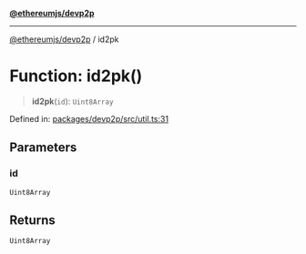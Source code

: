 [**@ethereumjs/devp2p**](../README.md)

***

[@ethereumjs/devp2p](../README.md) / id2pk

# Function: id2pk()

> **id2pk**(`id`): `Uint8Array`

Defined in: [packages/devp2p/src/util.ts:31](https://github.com/ethereumjs/ethereumjs-monorepo/blob/master/packages/devp2p/src/util.ts#L31)

## Parameters

### id

`Uint8Array`

## Returns

`Uint8Array`
